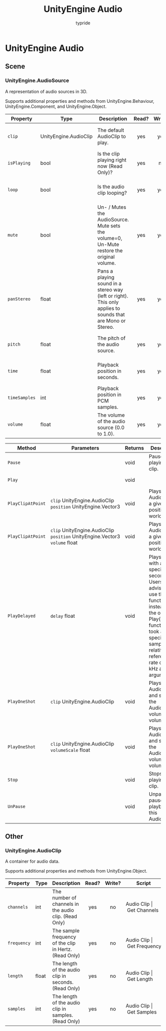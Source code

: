﻿---
title: UnityEngine Audio
description: UnityEngine Audio
author: typride
ms.author: vinnietieto
ms.date: 9/13/2023
ms.topic: Guide
keywords: Microsoft Mesh, UnityEngine audio, allowlist, audio
---

# UnityEngine Audio

## Scene

### UnityEngine\.AudioSource

A representation of audio sources in 3D\.

Supports additional properties and methods from UnityEngine\.Behaviour, UnityEngine\.Component, and UnityEngine\.Object.

| Property | Type | Description | Read? | Write? | Share? | Script |
|----------|------|-------------|:-----:|:------:|:------:|--------|
|`clip`|UnityEngine\.AudioClip|The default AudioClip to play\.|yes|yes|no|Audio Source \| Get Clip<br>Audio Source \| Set Clip
|`isPlaying`|bool|Is the clip playing right now \(Read Only\)?|yes|no|no|Audio Source \| Is Playing
|`loop`|bool|Is the audio clip looping?|yes|yes|yes|Audio Source \| Get Loop<br>Audio Source \| Set Loop
|`mute`|bool|Un\- / Mutes the AudioSource\. Mute sets the volume=0, Un\-Mute restore the original volume\.|yes|yes|yes|Audio Source \| Get Mute<br>Audio Source \| Set Mute
|`panStereo`|float|Pans a playing sound in a stereo way \(left or right\)\. This only applies to sounds that are Mono or Stereo\.|yes|yes|yes|Audio Source \| Get Pan Stereo<br>Audio Source \| Set Pan Stereo
|`pitch`|float|The pitch of the audio source\.|yes|yes|yes|Audio Source \| Get Pitch<br>Audio Source \| Set Pitch
|`time`|float|Playback position in seconds\.|yes|yes|yes|Audio Source \| Get Time<br>Audio Source \| Set Time
|`timeSamples`|int|Playback position in PCM samples\.|yes|yes|yes|Audio Source \| Get Time Samples<br>Audio Source \| Set Time Samples
|`volume`|float|The volume of the audio source \(0\.0 to 1\.0\)\.|yes|yes|yes|Audio Source \| Get Volume<br>Audio Source \| Set Volume

| Method | Parameters | Returns | Description | Script |
|--------|------------|---------|-------------|--------|
|`Pause`||void|Pauses playing the clip\.|Audio Source \| Pause
|`Play`||void||Audio Source \| Play
|`PlayClipAtPoint`|`clip` UnityEngine\.AudioClip<br>`position` UnityEngine\.Vector3|void|Plays an AudioClip at a given position in world space\.|Audio Source \| Play Clip At Point
|`PlayClipAtPoint`|`clip` UnityEngine\.AudioClip<br>`position` UnityEngine\.Vector3<br>`volume` float|void|Plays an AudioClip at a given position in world space\.|Audio Source \| Play Clip At Point
|`PlayDelayed`|`delay` float|void|Plays the clip with a delay specified in seconds\. Users are advised to use this function instead of the old Play\(delay\) function that took a delay specified in samples relative to a reference rate of 44\.1 kHz as an argument\.|Audio Source \| Play Delayed
|`PlayOneShot`|`clip` UnityEngine\.AudioClip|void|Plays an AudioClip, and scales the AudioSource volume by volumeScale\.|Audio Source \| Play One Shot
|`PlayOneShot`|`clip` UnityEngine\.AudioClip<br>`volumeScale` float|void|Plays an AudioClip, and scales the AudioSource volume by volumeScale\.|Audio Source \| Play One Shot
|`Stop`||void|Stops playing the clip\.|Audio Source \| Stop
|`UnPause`||void|Unpause the paused playback of this AudioSource\.|Audio Source \| Un Pause

## Other

### UnityEngine\.AudioClip

A container for audio data\.

Supports additional properties and methods from UnityEngine\.Object.

| Property | Type | Description | Read? | Write? | Script |
|----------|------|-------------|:-----:|:------:|--------|
|`channels`|int|The number of channels in the audio clip\. \(Read Only\)|yes|no|Audio Clip \| Get Channels
|`frequency`|int|The sample frequency of the clip in Hertz\. \(Read Only\)|yes|no|Audio Clip \| Get Frequency
|`length`|float|The length of the audio clip in seconds\. \(Read Only\)|yes|no|Audio Clip \| Get Length
|`samples`|int|The length of the audio clip in samples\. \(Read Only\)|yes|no|Audio Clip \| Get Samples

